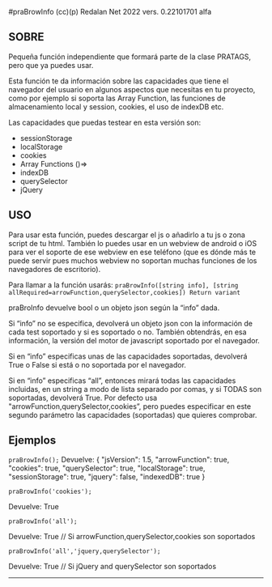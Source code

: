 #praBrowInfo
(cc)(p) Redalan Net 2022
vers. 0.22101701 alfa


## SOBRE

Pequeña función independiente que formará parte de la clase PRATAGS, pero que ya puedes usar.

Esta función te da información sobre las capacidades que tiene el navegador del usuario en algunos  aspectos que necesitas en tu proyecto, como por ejemplo si soporta las Array Function, las funciones de almacenamiento local y session, cookies, el uso de indexDB etc.

Las capacidades que puedas testear en esta versión son:
- sessionStorage
- localStorage
- cookies
- Array Functions ()=>
- indexDB
- querySelector
- jQuery

## USO

Para usar esta función, puedes descargar el js o añadirlo a tu js o zona script de tu html. También lo puedes usar en un webview de android o iOS para ver el soporte de ese webview en ese teléfono (que es dónde más te puede servir pues muchos webview no soportan muchas funciones de los navegadores de escritorio).

Para llamar a la función usarás:
`praBrowInfo([string info], [string allRequired=arrowFunction,querySelector,cookies])
Return variant`

praBroInfo devuelve bool o un objeto json según la “info” dada.

Si “info” no se especifica, devolverá un objeto json con la información de cada test soportado y si es soportado o no. También obtendrás, en esa información, la versión del motor de javascript soportado por el navegador.

Si en “info” especificas unas de las capacidades soportadas, devolverá True o False si está o no soportada por el navegador.

Si en “info” especificas “all”, entonces mirará todas las capacidades incluidas, en un string a modo de lista separado por comas, y si TODAS son soportadas, devolverá True. Por defecto usa "arrowFunction,querySelector,cookies”, pero puedes especificar en este segundo parámetro las capacidades (soportadas) que quieres comprobar.

## Ejemplos

`
praBrowInfo();
`
Devuelve:
{
  "jsVersion": 1.5,
  "arrowFunction": true,
  "cookies": true,
  "querySelector": true,
  "localStorage": true,
  "sessionStorage": true,
  "jquery": false,
  "indexedDB": true
}

`
praBrowInfo('cookies');
`

Devuelve:
True

`
praBrowInfo('all');
`

Devuelve:
True // Si arrowFunction,querySelector,cookies son soportados


`
praBrowInfo('all','jquery,querySelector');
`

Devuelve:
True // Si jQuery and querySelector son soportados


---